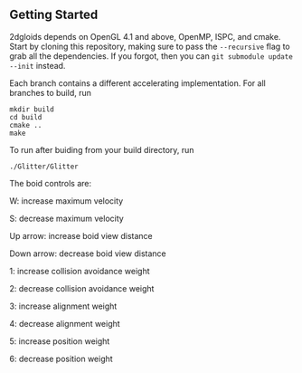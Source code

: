 
## Getting Started
2dgloids depends on OpenGL 4.1 and above, OpenMP, ISPC, and cmake. Start by cloning this repository, making sure to pass the `--recursive` flag to grab all the dependencies. If you forgot, then you can `git submodule update --init` instead.

Each branch contains a different accelerating implementation. For all branches to build, run 

```
mkdir build
cd build
cmake ..
make
```

To run after buiding from your build directory, run

```
./Glitter/Glitter
```

The boid controls are:


W: increase maximum velocity

S: decrease maximum velocity


Up arrow: increase boid view distance

Down arrow: decrease boid view distance


1: increase collision avoidance weight

2: decrease collision avoidance weight


3: increase alignment weight

4: decrease alignment weight


5: increase position weight

6: decrease position weight
